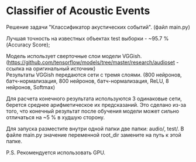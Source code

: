 # Classifier of Acoustic Events
Решение задачи "Классификатор акустических событий". (файл main.py)

Лучшая точность на известных объектах test выборки - ~95.7 % (Accuracy Score);

Модель использует сверточные слои модели VGGish. 
(https://github.com/tensorflow/models/tree/master/research/audioset - ссылка на оригинальный источник)  
Результаты VGGish передаются сети с тремя слоями. (800 нейронов, батч-нормализация, 800 нейронов, батч-нормализация, ReLU, 8 нейронов, Softmax)

Для расчета конечного результата используются 3 одинаковые сети, берется среднее арифметическое их предсказаний. Это сделано из-за того, что конечный результат после обучения модели может сильно отличаться на ~5 % в худшую сторону.

Для запуска разместите внутри одной папки две папки: audio/, test/.
В файле main.py значение переменной root_dir замените на путь к этой папке. 

P.S. Рекомендуется использовать GPU.  
